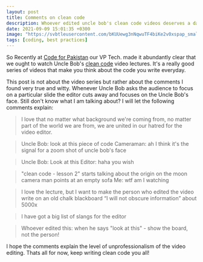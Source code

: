 ```yaml
---
layout: post
title: Comments on clean code
description: Whoever edited uncle bob's clean code videos deserves a darwin award
date: 2021-09-09 15:01:35 +0300
image: "https://svbtleusercontent.com/bKUUewg3nNqwuTF4biKe2v0xspap_small.png"
tags: [coding, best practices]
---
```


So Recently at [Code for Pakistan](https://codeforpakistan.org) our VP Tech. made it abundantly clear that we ought to watch Uncle Bob's [clean code](https://www.youtube.com/playlist?list=PLmmYSbUCWJ4x1GO839azG_BBw8rkh-zOj) video lectures. It's a really good series of videos that make you think about the code you write everyday.

This post is not about the video series but rather about the comments I found very true and witty. Whenever Uncle Bob asks the audience to focus on a particular slide the editor cuts away and focuses on the Uncle Bob's face. Still don't know what I am talking about? I will let the following comments explain:

> I love that no matter what background we're coming from, no matter part of the world we are from, we are united in our hatred for the video editor.

> Uncle Bob: look at this piece of code
> Cameraman: ah I think it's the signal for a zoom shot of uncle bob's face

> Uncle Bob: Look at this
> Editor: haha you wish

> "clean code - lesson 2"
> starts talking about the origin on the moon
> camera man points at an empty sofa
> Me: wtf am I watching

> I love the lecture, but I want to make the person who edited the video write on an old chalk blackboard “I will not obscure information” about 5000x

> I have got a big list of slangs for the editor

> Whoever edited this: when he says "look at this" - show the board, not the person!

I hope the comments explain the level of unprofessionalism of the video editing. Thats all for now, keep writing clean code you all!
